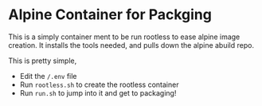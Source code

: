 Alpine Container for Packging
====

This is a simply container ment to be run rootless to ease alpine image
creation. It installs the tools needed, and pulls down the alpine abuild repo.

This is pretty simple,

* Edit the `/.env` file
* Run `rootless.sh` to create the rootless container
* Run `run.sh` to jump into it and get to packaging!
